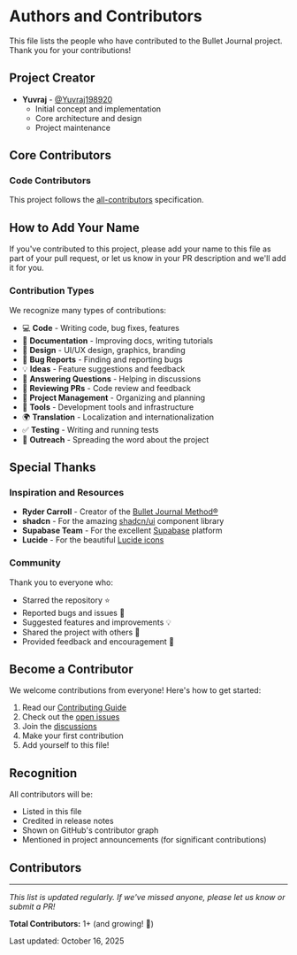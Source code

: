 # Authors and Contributors

This file lists the people who have contributed to the Bullet Journal project. Thank you for your contributions!

## Project Creator

- **Yuvraj** - [@Yuvraj198920](https://github.com/Yuvraj198920)
  - Initial concept and implementation
  - Core architecture and design
  - Project maintenance

## Core Contributors

### Code Contributors

This project follows the [all-contributors](https://allcontributors.org) specification. 

<!-- Contributors list will be automatically updated here -->

## How to Add Your Name

If you've contributed to this project, please add your name to this file as part of your pull request, or let us know in your PR description and we'll add it for you.

### Contribution Types

We recognize many types of contributions:

- 💻 **Code** - Writing code, bug fixes, features
- 📖 **Documentation** - Improving docs, writing tutorials
- 🎨 **Design** - UI/UX design, graphics, branding
- 🐛 **Bug Reports** - Finding and reporting bugs
- 💡 **Ideas** - Feature suggestions and feedback
- 🤔 **Answering Questions** - Helping in discussions
- 👀 **Reviewing PRs** - Code review and feedback
- 📆 **Project Management** - Organizing and planning
- 🔧 **Tools** - Development tools and infrastructure
- 🌍 **Translation** - Localization and internationalization
- ✅ **Testing** - Writing and running tests
- 📢 **Outreach** - Spreading the word about the project

## Special Thanks

### Inspiration and Resources

- **Ryder Carroll** - Creator of the [Bullet Journal Method®](https://bulletjournal.com)
- **shadcn** - For the amazing [shadcn/ui](https://ui.shadcn.com) component library
- **Supabase Team** - For the excellent [Supabase](https://supabase.com) platform
- **Lucide** - For the beautiful [Lucide icons](https://lucide.dev)

### Community

Thank you to everyone who:
- Starred the repository ⭐
- Reported bugs and issues 🐛
- Suggested features and improvements 💡
- Shared the project with others 📢
- Provided feedback and encouragement 💬

## Become a Contributor

We welcome contributions from everyone! Here's how to get started:

1. Read our [Contributing Guide](CONTRIBUTING.md)
2. Check out the [open issues](https://github.com/Yuvraj198920/Bullet-Journal/issues)
3. Join the [discussions](https://github.com/Yuvraj198920/Bullet-Journal/discussions)
4. Make your first contribution
5. Add yourself to this file!

## Recognition

All contributors will be:
- Listed in this file
- Credited in release notes
- Shown on GitHub's contributor graph
- Mentioned in project announcements (for significant contributions)

## Contributors

<!-- 
Add contributors below in this format:

### [Your Name](https://github.com/yourusername)
- Contribution 1
- Contribution 2
- Date: YYYY-MM-DD

Example:

### [Jane Doe](https://github.com/janedoe)
- Added mobile responsive design
- Fixed authentication bug #123
- Date: 2025-10-15
-->

---

*This list is updated regularly. If we've missed anyone, please let us know or submit a PR!*

**Total Contributors:** 1+ (and growing! 🚀)

Last updated: October 16, 2025
